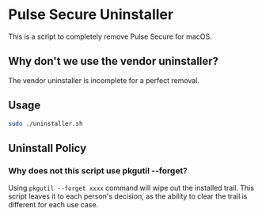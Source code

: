 # Pulse Secure Uninstaller

This is a script to completely remove Pulse Secure for macOS.

## Why don't we use the vendor uninstaller?

The vendor uninstaller is incomplete for a perfect removal.

## Usage

```sh
sudo ./uninstaller.sh
```

## Uninstall Policy

### Why does not this script use pkgutil --forget?

Using `pkgutil --forget xxxx` command will wipe out the installed trail. This script leaves it to each person's decision, as the ability to clear the trail is different for each use case.
